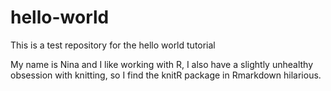 # hello-world
This is a test repository for the hello world tutorial


My name is Nina and I like working with R, I also have a slightly unhealthy obsession with knitting, so I find the knitR package in Rmarkdown hilarious.
